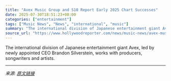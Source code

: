 ```yaml
---
title: "Avex Music Group and S10 Report Early 2025 Chart Successes"
date: 2025-07-30T18:51:23+08:00
categories: ["entertainment"]
tags: ["Music News", "News", "international", "music"]
summary: "The international division of Japanese entertainment giant Avex, led by newly appointed CEO Brandon Silverstein, works with producers, songwriters and artists."
source_url: "https://www.hollywoodreporter.com/news/music-news/avex-music-group-s10-report-early-2025-chart-success-1236333914/"
---
```


The international division of Japanese entertainment giant Avex, led by newly appointed CEO Brandon Silverstein, works with producers, songwriters and artists.

---

*来源: [原文链接](https://www.hollywoodreporter.com/news/music-news/avex-music-group-s10-report-early-2025-chart-success-1236333914/)*
